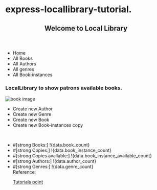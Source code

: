 # express-locallibrary-tutorial.
<html>
<body>
<header>
  <h2>Welcome to Local Library</h2>
</header>
<head>
<link rel="stylesheets" href="style.css">
</head>

<section>
  <nav>
<ul>
  <li>Home</li>
  <li>All Books</li>
  <li>All Authors</li>
  <li>All genres</li>
  <li>All Book-instances</li>
</ul>
</nav>

<article>
<h1>LocalLibrary to show patrons available books. </h1>
<img src="https://comps.canstockphoto.com/composition-with-vintage-old-hardback-stock-images_csp34114456.jpg" alt="book image">

</article>
</section>


<ul>
  <li>Create new Author</li>
  <li>Create new Genre</li>
  <li>Create new Book</li>
  <li>Create new Book-instances copy</li>
</ul>
<br>


<ul>
      <li> #[strong Books:] !{data.book_count}</li>
      <li> #[strong Copies:] !{data.book_instance_count}</li>
      <li> #[strong Copies available:] !{data.book_instance_available_count} </li>
      <li> #[strong Authors:] !{data.author_count}</li>
      <li> #[strong Genres:] !{data.genre_count}</li>
  

<footer>
Reference:

<a href="https://www.tutorialspoint.com/mvc_framework/mvc_framework_introduction.htm">Tutorials point</a>

</footer>
</body>
</html>